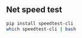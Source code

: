 ## Net speed test
```bash
pip install speedtest-cli
which speedtest-cli | bash 
```
```bash
```
```bash
```
```bash
```
```bash
```
```bash
```
```bash
```
```bash
```
